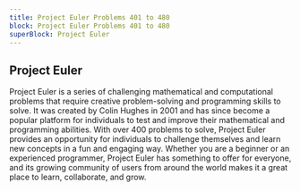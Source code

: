 ```yaml
---
title: Project Euler Problems 401 to 480
block: Project Euler Problems 401 to 480
superBlock: Project Euler
---
```


## Project Euler

Project Euler is a series of challenging mathematical and computational problems that require creative problem-solving and programming skills to solve. It was created by Colin Hughes in 2001 and has since become a popular platform for individuals to test and improve their mathematical and programming abilities. With over 400 problems to solve, Project Euler provides an opportunity for individuals to challenge themselves and learn new concepts in a fun and engaging way. Whether you are a beginner or an experienced programmer, Project Euler has something to offer for everyone, and its growing community of users from around the world makes it a great place to learn, collaborate, and grow.
